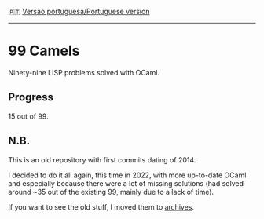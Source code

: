 :portugal: [Versão portuguesa/Portuguese version](README.md)
***

# 99 Camels
Ninety-nine LISP problems solved with OCaml.

## Progress
15 out of 99.

## N.B.
This is an old repository with first commits dating of 2014.

I decided to do it all again, this time in 2022, with more up-to-date OCaml and especially because there were a lot of missing solutions (had solved around ~35 out of the existing 99, mainly due to a lack of time).

If you want to see the old stuff, I moved them to [archives](archives).